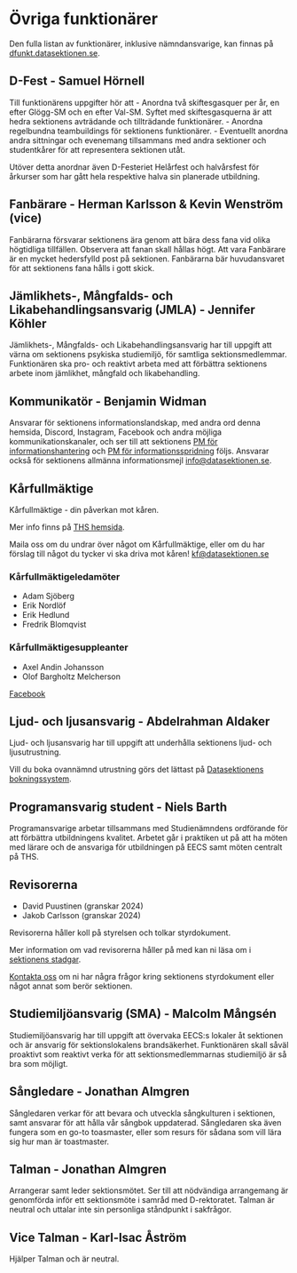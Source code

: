 # Övriga funktionärer

Den fulla listan av funktionärer, inklusive nämndansvarige, kan finnas på [dfunkt.datasektionen.se](https://dfunkt.datasektionen.se/).

## D-Fest - Samuel Hörnell

Till funktionärens uppgifter hör att - Anordna två skiftesgasquer per år, en efter Glögg-SM och en efter Val-SM. Syftet med skiftesgasquerna är att hedra sektionens avträdande och tillträdande funktionärer. - Anordna regelbundna teambuildings för sektionens funktionärer. - Eventuellt anordna andra sittningar och evenemang tillsammans med andra sektioner och studentkårer för att representera sektionen utåt.

Utöver detta anordnar även D-Festeriet Helårfest och halvårsfest för årkurser som har gått hela respektive halva sin planerade utbildning.


## Fanbärare - Herman Karlsson & Kevin Wenström (vice)

Fanbärarna försvarar sektionens ära genom att bära dess fana vid olika högtidliga tillfällen. Observera att fanan skall hållas högt. Att vara Fanbärare är en mycket hedersfylld post på sektionen. Fanbärarna bär huvudansvaret för att sektionens fana hålls i gott skick.


## Jämlikhets-, Mångfalds- och Likabehandlingsansvarig (JMLA) - Jennifer Köhler

Jämlikhets-, Mångfalds- och Likabehandlingsansvarig har till uppgift att värna om sektionens psykiska studiemiljö, för samtliga sektionsmedlemmar. Funktionären ska pro- och reaktivt arbeta med att förbättra sektionens arbete inom jämlikhet, mångfald och likabehandling.


## Kommunikatör - Benjamin Widman

Ansvarar för sektionens informationslandskap, med andra ord denna hemsida, Discord, Instagram, Facebook och andra möjliga kommunikationskanaler, och ser till att sektionens [PM för informationshantering](https://styrdokument.datasektionen.se/pm/pm_informationshantering) och [PM för informationsspridning](https://styrdokument.datasektionen.se/pm/pm_informationsspridning) följs. Ansvarar också för sektionens allmänna informationsmejl [info@datasektionen.se](mailto:info@datasektionen.se).


## Kårfullmäktige

Kårfullmäktige - din påverkan mot kåren.

Mer info finns på [THS hemsida](https://thskth.se/sv/general/about-ths/union-council).

Maila oss om du undrar över något om Kårfullmäktige, eller om du har förslag till något du tycker vi ska driva mot kåren! [kf@datasektionen.se](mailto:kf@datasektionen.se)

### Kårfullmäktigeledamöter

- Adam Sjöberg
- Erik Nordlöf
- Erik Hedlund
- Fredrik Blomqvist

### Kårfullmäktigesuppleanter

- Axel Andin Johansson
- Olof Bargholtz Melcherson

[Facebook](https://facebook.com/KF.Data)


## Ljud- och ljusansvarig - Abdelrahman Aldaker 

Ljud- och ljusansvarig har till uppgift att underhålla sektionens ljud- och ljusutrustning.

Vill du boka ovannämnd utrustning görs det lättast på [Datasektionens bokningssystem](https://bokning.datasektionen.se/bookings/12).


## Programansvarig student - Niels Barth

Programansvarige arbetar tillsammans med Studienämndens ordförande för att förbättra utbildningens kvalitet. Arbetet går i praktiken ut på att ha möten med lärare och de ansvariga för utbildningen på EECS samt möten centralt på THS.


## Revisorerna

- David Puustinen (granskar 2024)
- Jakob Carlsson (granskar 2024)

Revisorerna håller koll på styrelsen och tolkar styrdokument. 

Mer information om vad revisorerna håller på med kan ni läsa om i [sektionens stadgar](https://styrdokument.datasektionen.se/stadgar).

[Kontakta oss](mailto:revisorer@datasektionen.se) om ni har några frågor kring sektionens styrdokument eller något annat som berör sektionen.


## Studiemiljöansvarig (SMA) - Malcolm Mångsén

Studiemiljöansvarig har till uppgift att övervaka EECS:s lokaler åt sektionen och är ansvarig för sektionslokalens brandsäkerhet. Funktionären skall såväl proaktivt som reaktivt verka för att sektionsmedlemmarnas studiemiljö är så bra som möjligt.


## Sångledare - Jonathan Almgren

Sångledaren verkar för att bevara och utveckla sångkulturen i sektionen, samt ansvarar för att hålla vår sångbok uppdaterad. Sångledaren ska även fungera som en go-to toasmaster, eller som resurs för sådana som vill lära sig hur man är toastmaster.


## Talman - Jonathan Almgren

Arrangerar samt leder sektionsmötet. Ser till att nödvändiga arrangemang är genomförda inför ett sektionsmöte i samråd med D-rektoratet. Talman är neutral och uttalar inte sin personliga ståndpunkt i sakfrågor.

## Vice Talman - Karl-Isac Åström

Hjälper Talman och är neutral.
